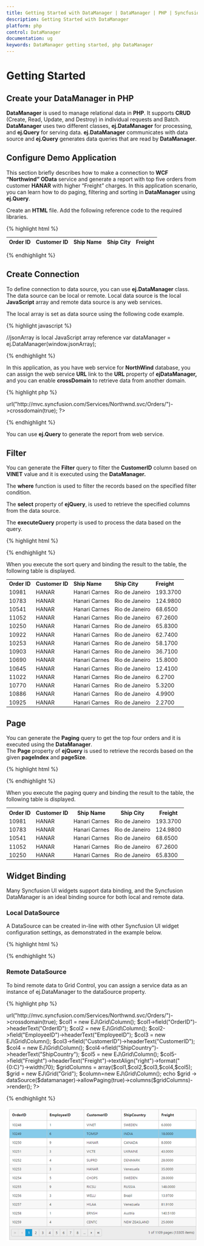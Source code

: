 ```yaml
---
title: Getting Started with DataManager | DataManager | PHP | Syncfusion
description: Getting Started with DataManager
platform: php
control: DataManager
documentation: ug
keywords: DataManager getting started, php DataManager
---
```


# Getting Started 

## Create your DataManager in PHP

**DataManager** is used to manage relational data in **PHP**. It supports **CRUD** (Create, Read, Update, and Destroy) in individual requests and Batch. **DataManager** uses two different classes, **ej.DataManager** for processing, and **ej.Query** for serving data. **ej.DataManager** communicates with data source and **ej.Query** generates data queries that are read by **DataManager**. 

## Configure Demo Application

This section briefly describes how to make a connection to **WCF “Northwind” OData** service and generate a report with top five orders from customer **HANAR** with higher “Freight” charges.  In this application scenario, you can learn how to do paging, filtering and sorting in **DataManager** using **ej.Query**.

Create an **HTML** file. Add the following reference code to the required libraries.

{% highlight html %}

<body>
   <!-- the following table is used for demo purpose -->
   <table class="table table-bordered">
      <thead>
         <tr>
            <th>Order ID</th>
            <th>Customer ID</th>
            <th>Ship Name</th>
            <th>Ship City</th>
            <th>Freight</th>
         </tr>
      </thead>
      <tbody></tbody>
   </table>
   <script type="text/javascript">
      // This function can be better replaced with any template engine. We used this for simplicity in demo.
      function renderTable(data) {
          var tableBody = "", row;
          for (var i = 0; i < data.length; i++) {
              row = data[i];
              tableBody += String.format("<tr><td>{0}</td><td>{1}</td><td>{2}</td><td>{3}</td><td>{4}</td></tr>", row.OrderID, row.CustomerID, row.ShipName, row.ShipCity, row.Freight);
          }
          $(".table tbody").html(tableBody);
      }
   </script>
</body>

{% endhighlight %}

## Create Connection

To define connection to data source, you can use **ej.DataManager** class. The data source can be local or remote. Local data source is the local **JavaScript** array and remote data source is any web services. 

The local array is set as data source using the following code example.

{% highlight javascript %}

//jsonArray is local JavaScript array reference
var dataManager = ej.DataManager(window.jsonArray);


{% endhighlight %}

In this application, as you have web service for **NorthWind** database, you can assign the web service **URL** link to the **URL** property of **ejDataManager,** and you can enable **crossDomain** to retrieve data from another domain.

{% highlight php %}

<?php

$datamanager = new \EJ\DataManager;

$datamanager->url("http://mvc.syncfusion.com/Services/Northwnd.svc/Orders/")->crossdomain(true);

?>

{% endhighlight %}


You can use **ej.Query** to generate the report from web service.

## Filter

You can generate the **Filter** query to filter the **CustomerID** column based on **VINET** value and it is executed using the **DataManager.**

The **where** function is used to filter the records based on the specified filter condition.

The **select** property of **ejQuery**, is used to retrieve the specified columns from the data source.

The **executeQuery** property is used to process the data based on the query.



{% highlight html %}

<body>
    <script type="text/javascript">
        var dataManager = ej.DataManager({
            url: "http://mvc.syncfusion.com/Services/Northwnd.svc/Orders/",
            crossDomain: true
        });
        var query = ej.Query()
                      .select(["OrderID", "CustomerID", "ShipName", "ShipCity", "Freight"])
                      .where("CustomerID", "equal", "HANAR")// where(fieldName, operator, value, [ignoreCase])                      

        // executing query
        var promise = dataManager.executeQuery(query);

        promise.done(function (e) {
            renderTable(e.result); // the JSON data is get from the result
        });
    </script>
</body>


{% endhighlight %}



When you execute the filter query and binding the result to the table, the following table is displayed.

<table>
   <tr>
      <td>
         <b>Order ID</b>
      </td>
      <td>
         <b>Customer ID</b>
      </td>
      <td>
         <b>Ship Name</b>
      </td>
      <td>
         <b>Ship City</b>
      </td>
      <td>
         <b>Freight</b>
      </td>
   </tr>
   <tr>
      <td>
         10250
      </td>
      <td>
         HANAR
      </td>
      <td>
         Hanari Carnes
      </td>
      <td>
         Rio de Janeiro
      </td>
      <td>
         65.8300
      </td>
   </tr>
   <tr>
      <td>
         10253
      </td>
      <td>
         HANAR
      </td>
      <td>
         Hanari Carnes
      </td>
      <td>
         Rio de Janeiro
      </td>
      <td>
         58.1700
      </td>
   </tr>
   <tr>
      <td>
         10541
      </td>
      <td>
         HANAR
      </td>
      <td>
         Hanari Carnes
      </td>
      <td>
         Rio de Janeiro
      </td>
      <td>
         68.6500
      </td>
   </tr>
   <tr>
      <td>
         10645
      </td>
      <td>
         HANAR
      </td>
      <td>
         Hanari Carnes
      </td>
      <td>
         Rio de Janeiro
      </td>
      <td>
         12.4100
      </td>
   </tr>
   <tr>
      <td>
         10690
      </td>
      <td>
         HANAR
      </td>
      <td>
         Hanari Carnes
      </td>
      <td>
         Rio de Janeiro
      </td>
      <td>
         15.8000
      </td>
   </tr>
   <tr>
      <td>
         10770
      </td>
      <td>
         HANAR
      </td>
      <td>
         Hanari Carnes
      </td>
      <td>
         Rio de Janeiro
      </td>
      <td>
         5.3200
      </td>
   </tr>
   <tr>
      <td>
         10783
      </td>
      <td>
         HANAR
      </td>
      <td>
         Hanari Carnes
      </td>
      <td>
         Rio de Janeiro
      </td>
      <td>
         124.9800
      </td>
   </tr>
   <tr>
      <td>
         10886
      </td>
      <td>
         HANAR
      </td>
      <td>
         Hanari Carnes
      </td>
      <td>
         Rio de Janeiro
      </td>
      <td>
         4.9900
      </td>
   </tr>
   <tr>
      <td>
         10903
      </td>
      <td>
         HANAR
      </td>
      <td>
         Hanari Carnes
      </td>
      <td>
         Rio de Janeiro
      </td>
      <td>
         36.7100
      </td>
   </tr>
   <tr>
      <td>
         10922
      </td>
      <td>
         HANAR
      </td>
      <td>
         Hanari Carnes
      </td>
      <td>
         Rio de Janeiro
      </td>
      <td>
         62.7400
      </td>
   </tr>
   <tr>
      <td>
         10925
      </td>
      <td>
         HANAR
      </td>
      <td>
         Hanari Carnes
      </td>
      <td>
         Rio de Janeiro
      </td>
      <td>
         2.2700
      </td>
   </tr>
   <tr>
      <td>
         10981
      </td>
      <td>
         HANAR
      </td>
      <td>
         Hanari Carnes
      </td>
      <td>
         Rio de Janeiro
      </td>
      <td>
         193.3700
      </td>
   </tr>
   <tr>
      <td>
         11022
      </td>
      <td>
         HANAR
      </td>
      <td>
         Hanari Carnes
      </td>
      <td>
         Rio de Janeiro
      </td>
      <td>
         6.2700
      </td>
   </tr>
   <tr>
      <td>
         11052
      </td>
      <td>
         HANAR
      </td>
      <td>
         Hanari Carnes
      </td>
      <td>
         Rio de Janeiro
      </td>
      <td>
         67.2600
      </td>
   </tr>
</table>

## Sort

You can generate the **Sort** query to sort the **Freight** column in descending order and that is executed using the **DataManager**. 

The **sortBy** property of **ejQuery** is used to sort the records based on the field and direction specified.

{% highlight html %}

<body>
   <script type="text/javascript">
      var dataManager = ej.DataManager({
          url: "http://mvc.syncfusion.com/Services/Northwnd.svc/Orders/",
          crossDomain: true
      });
      var query = ej.Query()
      select(["OrderID", "CustomerID", "ShipName", "ShipCity", "Freight"])
                    .where("CustomerID", "equal", "HANAR") // where(fieldName, operator, value, [ignoreCase])                       
                    .sortBy("Freight desc") // sortBy(field direction)
      // executing query
      var promise = dataManager.executeQuery(query);
      promise.done(function (e) {
          renderTable(e.result); // the JSON data is get from the result
      });
   </script>
</body>


{% endhighlight %}


When you execute the sort query and binding the result to the table, the following table is displayed.

<table>
   <tr>
      <td>
         <b>Order ID</b>
      </td>
      <td>
         <b>Customer ID</b>
      </td>
      <td>
         <b>Ship Name</b>
      </td>
      <td>
         <b>Ship City</b>
      </td>
      <td>
         <b>Freight</b>
      </td>
   </tr>
   <tr>
      <td>
         10981
      </td>
      <td>
         HANAR
      </td>
      <td>
         Hanari Carnes
      </td>
      <td>
         Rio de Janeiro
      </td>
      <td>
         193.3700
      </td>
   </tr>
   <tr>
      <td>
         10783
      </td>
      <td>
         HANAR
      </td>
      <td>
         Hanari Carnes
      </td>
      <td>
         Rio de Janeiro
      </td>
      <td>
         124.9800
      </td>
   </tr>
   <tr>
      <td>
         10541
      </td>
      <td>
         HANAR
      </td>
      <td>
         Hanari Carnes
      </td>
      <td>
         Rio de Janeiro
      </td>
      <td>
         68.6500
      </td>
   </tr>
   <tr>
      <td>
         11052
      </td>
      <td>
         HANAR
      </td>
      <td>
         Hanari Carnes
      </td>
      <td>
         Rio de Janeiro
      </td>
      <td>
         67.2600
      </td>
   </tr>
   <tr>
      <td>
         10250
      </td>
      <td>
         HANAR
      </td>
      <td>
         Hanari Carnes
      </td>
      <td>
         Rio de Janeiro
      </td>
      <td>
         65.8300
      </td>
   </tr>
   <tr>
      <td>
         10922
      </td>
      <td>
         HANAR
      </td>
      <td>
         Hanari Carnes
      </td>
      <td>
         Rio de Janeiro
      </td>
      <td>
         62.7400
      </td>
   </tr>
   <tr>
      <td>
         10253
      </td>
      <td>
         HANAR
      </td>
      <td>
         Hanari Carnes
      </td>
      <td>
         Rio de Janeiro
      </td>
      <td>
         58.1700
      </td>
   </tr>
   <tr>
      <td>
         10903
      </td>
      <td>
         HANAR
      </td>
      <td>
         Hanari Carnes
      </td>
      <td>
         Rio de Janeiro
      </td>
      <td>
         36.7100
      </td>
   </tr>
   <tr>
      <td>
         10690
      </td>
      <td>
         HANAR
      </td>
      <td>
         Hanari Carnes
      </td>
      <td>
         Rio de Janeiro
      </td>
      <td>
         15.8000
      </td>
   </tr>
   <tr>
      <td>
         10645
      </td>
      <td>
         HANAR
      </td>
      <td>
         Hanari Carnes
      </td>
      <td>
         Rio de Janeiro
      </td>
      <td>
         12.4100
      </td>
   </tr>
   <tr>
      <td>
         11022
      </td>
      <td>
         HANAR
      </td>
      <td>
         Hanari Carnes
      </td>
      <td>
         Rio de Janeiro
      </td>
      <td>
         6.2700
      </td>
   </tr>
   <tr>
      <td>
         10770
      </td>
      <td>
         HANAR
      </td>
      <td>
         Hanari Carnes
      </td>
      <td>
         Rio de Janeiro
      </td>
      <td>
         5.3200
      </td>
   </tr>
   <tr>
      <td>
         10886
      </td>
      <td>
         HANAR
      </td>
      <td>
         Hanari Carnes
      </td>
      <td>
         Rio de Janeiro
      </td>
      <td>
         4.9900
      </td>
   </tr>
   <tr>
      <td>
         10925
      </td>
      <td>
         HANAR
      </td>
      <td>
         Hanari Carnes
      </td>
      <td>
         Rio de Janeiro
      </td>
      <td>
         2.2700
      </td>
   </tr>
</table>



## Page
You can generate the **Paging** query to get the top four orders and it is executed using the **DataManager**.  
The **Page** property of **ejQuery** is used to retrieve the records based on the given **pageIndex** and **pageSize**.

{% highlight html %}

<body>
   <script type="text/javascript">
      var dataManager = ej.DataManager({
          url: "http://mvc.syncfusion.com/Services/Northwnd.svc/Orders/",
          crossDomain: true
      });
      
      var query = ej.Query()
      select(["OrderID", "CustomerID", "ShipName", "ShipCity", "Freight"])
                    .where("CustomerID", "equal", "HANAR")// where(fieldName, operator, value, [ignoreCase]) 
      .sortBy("Freight desc") // sortBy(field direction)
                    .page(1,5)  // page(pageIndex,pageSize)
      // executing query
      var promise = dataManager.executeQuery(query);
      promise.done(function (e) {
          renderTable(e.result); // the JSON data is get from the result
      });
   </script>
</body>

{% endhighlight %}

When you execute the paging query and binding the result to the table, the following table is displayed.
<table>
   <tr>
      <th>
         <b>Order ID</b>
      </th>
      <th>
         <b>Customer ID</b>
      </th>
      <th>
         <b>Ship Name</b>
      </th>
      <th>
         <b>Ship City</b>
      </th>
      <th>
         <b>Freight</b>
      </th>
   </tr>
   <tr>
      <td>
         10981
      </td>
      <td>
         HANAR
      </td>
      <td>
         Hanari Carnes
      </td>
      <td>
         Rio de Janeiro
      </td>
      <td>
         193.3700
      </td>
   </tr>
   <tr>
      <td>
         10783
      </td>
      <td>
         HANAR
      </td>
      <td>
         Hanari Carnes
      </td>
      <td>
         Rio de Janeiro
      </td>
      <td>
         124.9800
      </td>
   </tr>
   <tr>
      <td>
         10541
      </td>
      <td>
         HANAR
      </td>
      <td>
         Hanari Carnes
      </td>
      <td>
         Rio de Janeiro
      </td>
      <td>
         68.6500
      </td>
   </tr>
   <tr>
      <td>
         11052
      </td>
      <td>
         HANAR
      </td>
      <td>
         Hanari Carnes
      </td>
      <td>
         Rio de Janeiro
      </td>
      <td>
         67.2600
      </td>
   </tr>
   <tr>
      <td>
         10250
      </td>
      <td>
         HANAR
      </td>
      <td>
         Hanari Carnes
      </td>
      <td>
         Rio de Janeiro
      </td>
      <td>
         65.8300
      </td>
   </tr>
</table>

## Widget Binding 

Many Syncfusion UI widgets support data binding, and the Syncfusion DataManager is an ideal binding source for both local and remote data.

### Local DataSource

A DataSource can be created in-line with other Syncfusion UI widget configuration settings, as demonstrated in the example below.

{% highlight html %}

<div id="Grid"></div>
<script type="text/javascript">
    $(function () {
        var data = [  { OrderID: 10248, CustomerID: "VINET", EmployeeID: 5 },
                        { OrderID: 10249, CustomerID: "AANAR", EmployeeID: 9 },
                        { OrderID: 10250, CustomerID: "VICTE", EmployeeID: 2 },
                        { OrderID: 10251, CustomerID: "TOMSP", EmployeeID: 7 },
                        { OrderID: 10252, CustomerID: "SUPRD", EmployeeID: 6 }];
        $("#Grid").ejGrid({
            dataSource: ej.DataManager(data).executeLocal(ej.Query().take(3)),
            allowPaging: true,
            columns: [
                        { field: "OrderID", headerText: "Order ID", width: 75 , textAlign: ej.TextAlign.Right },
                        { field: "CustomerID", headerText: "Customer ID", width: 80 },
                        { field: "EmployeeID", headerText: "Employee ID", width: 75, textAlign: ej.TextAlign.Right }
                    
            ]
        });
    });
</script>

{% endhighlight %}

### Remote DataSource

To bind remote data to Grid Control, you can assign a service data as an instance of ej.DataManager to the dataSource property.

{% highlight php %}
<?php

require_once '..\EJ\AutoLoad.php';

?>

<div class="cols-sample-area">

<?php

$datamanager = new \EJ\DataManager;

$datamanager->url("http://mvc.syncfusion.com/Services/Northwnd.svc/Orders/")->crossdomain(true);

$col1 = new EJ\Grid\Column();

$col1->field("OrderID")->headerText("OrderID");

$col2 = new EJ\Grid\Column();

$col2->field("EmployeeID")->headerText("EmployeeID");

$col3 = new EJ\Grid\Column();

$col3->field("CustomerID")->headerText("CustomerID");

$col4 = new EJ\Grid\Column();

$col4->field("ShipCountry")->headerText("ShipCountry");

$col5 = new EJ\Grid\Column();

$col5->field("Freight")->headerText("Freight")->textAlign("right")->format("{0:C}")->width(70);

$gridColumns = array($col1,$col2,$col3,$col4,$col5);

$grid =  new EJ\Grid("Grid");

$column=new EJ\Grid\Column();

echo $grid -> dataSource($datamanager)->allowPaging(true)->columns($gridColumns)->render();

?>

</div>

{% endhighlight %}

![](GettingStarted_images/Binding1.png)